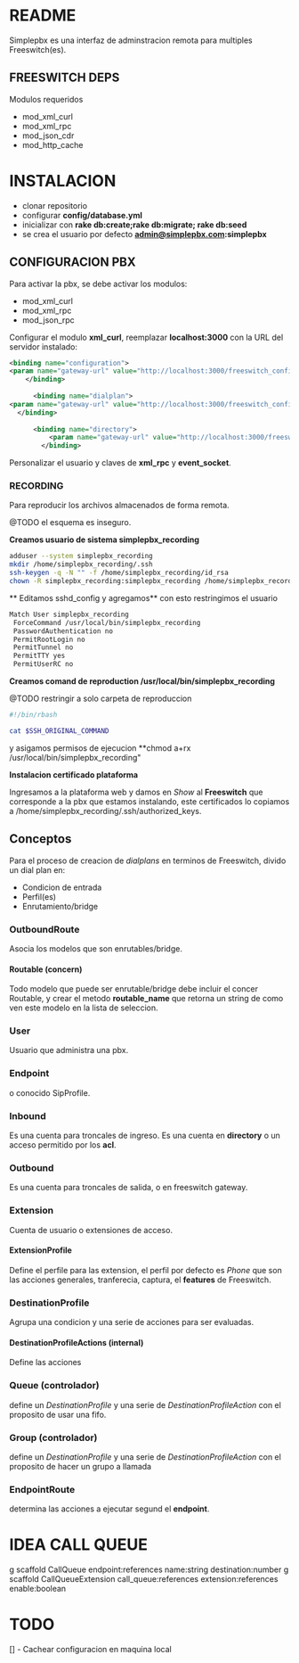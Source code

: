 # README

Simplepbx es una interfaz de adminstracion remota para multiples Freeswitch(es).

## FREESWITCH DEPS

Modulos requeridos
  * mod_xml_curl
  * mod_xml_rpc
  * mod_json_cdr
  * mod_http_cache


# INSTALACION

  * clonar repositorio
  * configurar **config/database.yml**
  * inicializar con **rake db:create;rake db:migrate; rake db:seed**
  * se crea el usuario por defecto **admin@simplepbx.com:simplepbx**
  
## CONFIGURACION PBX

Para activar la pbx, se debe activar los modulos:
  * mod_xml_curl
  * mod_xml_rpc
  * mod_json_rpc
  
Configurar el modulo **xml_curl**, reemplazar **localhost:3000** con la URL del servidor instalado:

~~~xml
<binding name="configuration">
<param name="gateway-url" value="http://localhost:3000/freeswitch_configurator/configuration.xml" bindings="configuration"/>
    </binding>
  
      <binding name="dialplan">
<param name="gateway-url" value="http://localhost:3000/freeswitch_configurator/dialplan.xml" bindings="dialplan"/>
  </binding>
  
      <binding name="directory">
          <param name="gateway-url" value="http://localhost:3000/freeswitch_configurator/directory.xml" bindings="directory"/>
        </binding>
~~~

Personalizar el usuario y claves de **xml_rpc** y **event_socket**.

### RECORDING

Para reproducir los archivos almacenados de forma remota.

@TODO el esquema es inseguro. 

**Creamos usuario de sistema simplepbx_recording**


~~~bash
adduser --system simplepbx_recording
mkdir /home/simplepbx_recording/.ssh
ssh-keygen -q -N "" -f /home/simplepbx_recording/id_rsa
chown -R simplepbx_recording:simplepbx_recording /home/simplepbx_recording
~~~

** Editamos sshd_config y agregamos**
con esto restringimos el usuario

~~~bash
Match User simplepbx_recording
 ForceCommand /usr/local/bin/simplepbx_recording
 PasswordAuthentication no
 PermitRootLogin no
 PermitTunnel no
 PermitTTY yes
 PermitUserRC no
~~~

**Creamos comand de reproduction /usr/local/bin/simplepbx_recording**

@TODO restringir a solo carpeta de reproduccion
~~~bash
#!/bin/rbash

cat $SSH_ORIGINAL_COMMAND
~~~

y asigamos permisos de ejecucion **chmod a+rx /usr/local/bin/simplepbx_recording"

**Instalacion certificado plataforma**

Ingresamos a la plataforma web y damos en *Show* al **Freeswitch** que corresponde a la pbx que estamos instalando,
este certificados lo copiamos a /home/simplepbx_recording/.ssh/authorized_keys.


## Conceptos

Para el proceso de creacion de *dialplans* en terminos de Freeswitch, divido un dial plan en:
  - Condicion de entrada
  - Perfil(es)
  - Enrutamiento/bridge

### OutboundRoute

Asocia los modelos que son enrutables/bridge.

#### Routable (concern)

Todo modelo que puede ser enrutable/bridge debe incluir el concer Routable,
y crear el metodo **routable_name** que retorna un string de como ven este modelo en la lista de seleccion.

### User

Usuario que administra una pbx.

### Endpoint

o conocido SipProfile.

### Inbound

Es una cuenta para troncales de ingreso.
Es una cuenta en **directory** o un acceso permitido por los **acl**.

### Outbound

Es una cuenta para troncales de salida, o en freeswitch gateway.

### Extension

Cuenta de usuario o extensiones de acceso.

#### ExtensionProfile

Define el perfile para las extension, el perfil por defecto es *Phone*
que son las acciones generales, tranferecia, captura, el **features** de Freeswitch.

### DestinationProfile 

Agrupa una condicion y una serie de acciones para ser evaluadas.

#### DestinationProfileActions (internal)

Define las acciones

### Queue (controlador)

define un *DestinationProfile* y una serie de *DestinationProfileAction* con el proposito de usar una fifo.

### Group (controlador)

define un *DestinationProfile* y una serie de *DestinationProfileAction* con el proposito de hacer un grupo a llamada

### EndpointRoute

determina las acciones a ejecutar segund el **endpoint**.


# IDEA CALL QUEUE

g scaffold CallQueue endpoint:references name:string destination:number
g scaffold CallQueueExtension call_queue:references extension:references enable:boolean


# TODO

[] - Cachear configuracion en maquina local
